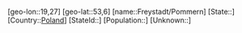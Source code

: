 ﻿---
location: [53,6,19,27]
type: City
tags:
- geo/City


SpocWebEntityId: 30269
isDeleted: false
confidential: public

---
[geo-lon::19,27]
[geo-lat::53,6]
[name::Freystadt/Pommern]
[State::]
[Country::[Poland](geo/Continent/Europe/Poland.md)]
[StateId::]
[Population::]
[Unknown::]


